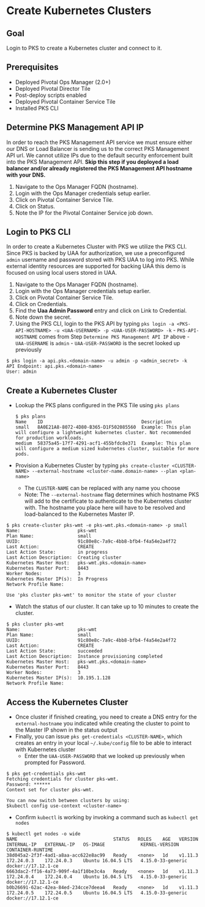 # Create Kubernetes Clusters

## Goal

Login to PKS to create a Kubernetes cluster and connect to it.

## Prerequisites

  - Deployed Pivotal Ops Manager (2.0+)
  - Deployed Pivotal Director Tile
  - Post-deploy scripts enabled
  - Deployed Pivotal Container Service Tile
  - Installed PKS CLI

## Determine PKS Management API IP

In order to reach the PKS Management API service we must ensure either our DNS or Load Balancer is sending us to the correct PKS Management API url.
We cannot utilize IPs due to the default security enforcement built into the PKS Management API.
**Skip this step if you deployed a load balancer and/or already registered the PKS Management API hostname with your DNS.**

1. Navigate to the Ops Manager FQDN (hostname).
1. Login with the Ops Manager credentials setup earlier.
1. Click on Pivotal Container Service Tile.
1. Click on Status.
1. Note the IP for the Pivotal Container Service job down.

## Login to PKS CLI

In order to create a Kubernetes Cluster with PKS we utilize the PKS CLI. Since PKS is backed by UAA for authorization, we use a preconfigured `admin` username and password stored with PKS UAA to log into PKS.
While external identity resources are supported for backing UAA this demo is focused on using local users stored in UAA.

  1. Navigate to the Ops Manager FQDN (hostname).
  1. Login with the Ops Manager credentials setup earlier.
  1. Click on Pivotal Container Service Tile.
  1. Click on Credentials.
  1. Find the **Uaa Admin Password** entry and click on Link to Credential.
  1. Note down the secret.
  1. Using the PKS CLI, login to the PKS API by typing `pks login -a <PKS-API-HOSTNAME> -u <UAA-USERNAME> -p <UAA-USER-PASSWORD> -k`
    - `PKS-API-HOSTNAME` comes from Step `Determine PKS Management API IP` above
    - `UAA-USERNAME` is `admin`
    - `UAA-USER-PASSWORD` is the secret looked up previously

  ```
  $ pks login -a api.pks.<domain-name> -u admin -p <admin_secret> -k
  API Endpoint: api.pks.<domain-name>
  User: admin
  ```

## Create a Kubernetes Cluster

  - Lookup the PKS plans configured in the PKS Tile using `pks plans`

    ```
    $ pks plans
    Name    ID                                    Description
    small   8A0E21A8-8072-4D80-B365-D1F502085560  Example: This plan will configure a lightweight kubernetes cluster. Not recommended for production workloads.
    medium  58375a45-17f7-4291-acf1-455bfdc8e371  Example: This plan will configure a medium sized kubernetes cluster, suitable for more pods.
    ```
  - Provision a Kubernetes Cluster by typing `pks create-cluster <CLUSTER-NAME> --external-hostname <cluster-name.domain-name> --plan <plan-name>`
    - The `CLUSTER-NAME` can be replaced with any name you choose
    - Note: The `--external-hostname` flag determines which hostname PKS will add to the certificate to authenticate to the Kubernetes cluster with. The hostname you place here will have to be resolved and load-balanced to the Kubernetes Master IP.

  ```
  $ pks create-cluster pks-wmt -e pks-wmt.pks.<domain-name> -p small
  Name:                     pks-wmt
  Plan Name:                small
  UUID:                     91c80e8c-7a9c-4bb8-bfb4-f4a54e2a4f72
  Last Action:              CREATE
  Last Action State:        in progress
  Last Action Description:  Creating cluster
  Kubernetes Master Host:   pks-wmt.pks.<domain-name>
  Kubernetes Master Port:   8443
  Worker Nodes:             3
  Kubernetes Master IP(s):  In Progress
  Network Profile Name:     

  Use 'pks cluster pks-wmt' to monitor the state of your cluster
  ```
  - Watch the status of our cluster. It can take up to 10 minutes to create the cluster.

  ```
  $ pks cluster pks-wmt
  Name:                     pks-wmt
  Plan Name:                small
  UUID:                     91c80e8c-7a9c-4bb8-bfb4-f4a54e2a4f72
  Last Action:              CREATE
  Last Action State:        succeeded
  Last Action Description:  Instance provisioning completed
  Kubernetes Master Host:   pks-wmt.pks.<domain-name>
  Kubernetes Master Port:   8443
  Worker Nodes:             3
  Kubernetes Master IP(s):  10.195.1.128
  Network Profile Name:  
  ```

## Access the Kubernetes Cluster

  - Once cluster if finished creating, you need to create a DNS entry for the `external-hostname` you indicated while creating the cluster to point to the Master IP shown in the status output
  - Finally, you can issue `pks get-credentials <CLUSTER-NAME>`, which creates an entry in your local `~/.kube/config` file to be able to interact with Kubernetes cluster
    - Enter the `UAA-USER-PASSWORD` that we looked up previously when prompted for Password.

  ```
  $ pks get-credentials pks-wmt
  Fetching credentials for cluster pks-wmt.
  Password: ******
  Context set for cluster pks-wmt.

  You can now switch between clusters by using:
  $kubectl config use-context <cluster-name>
  ```
  - Confirm `kubectl` is working by invoking a command such as `kubectl get nodes`

  ```
  $ kubectl get nodes -o wide
  NAME                                   STATUS   ROLES    AGE   VERSION   INTERNAL-IP   EXTERNAL-IP   OS-IMAGE             KERNEL-VERSION      CONTAINER-RUNTIME
  38d045a2-2f3f-4ad1-a8aa-acc622e8ac99   Ready    <none>   1d    v1.11.3   172.24.0.3    172.24.0.3    Ubuntu 16.04.5 LTS   4.15.0-33-generic   docker://17.12.1-ce
  6663dac2-ff16-4a73-909f-4a1f10be3c4a   Ready    <none>   1d    v1.11.3   172.24.0.4    172.24.0.4    Ubuntu 16.04.5 LTS   4.15.0-33-generic   docker://17.12.1-ce
  b0b26691-62ac-42ea-84ed-234cce7deea4   Ready    <none>   1d    v1.11.3   172.24.0.5    172.24.0.5    Ubuntu 16.04.5 LTS   4.15.0-33-generic   docker://17.12.1-ce
  ```
